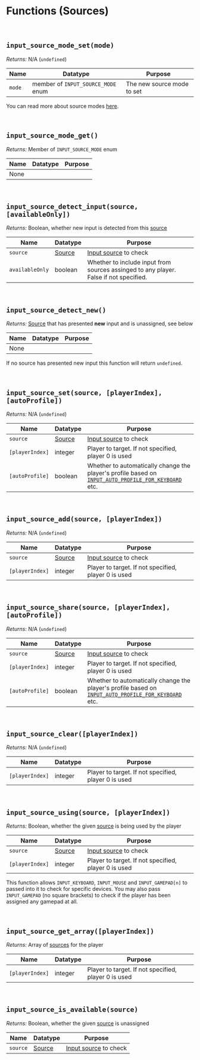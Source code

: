 # Functions (Sources)

&nbsp;

## `input_source_mode_set(mode)`

*Returns:* N/A (`undefined`)

|Name  |Datatype                          |Purpose                   |
|------|----------------------------------|--------------------------|
|`mode`|member of `INPUT_SOURCE_MODE` enum|The new source mode to set|

You can read more about source modes [here](Input-Sources?id=source-modes).

&nbsp;

## `input_source_mode_get()`

*Returns:* Member of `INPUT_SOURCE_MODE` enum

|Name|Datatype|Purpose|
|----|--------|-------|
|None|        |       |

&nbsp;

## `input_source_detect_input(source, [availableOnly])`

*Returns:* Boolean, whether new input is detected from this [source](Input-Sources)

|Name              |Datatype               |Purpose                                                                              |
|------------------|-----------------------|-------------------------------------------------------------------------------------|
|`source`          |[Source](Input-Sources)|[Input source](Input-Sources) to check                                               |
|`availableOnly`   |boolean                |Whether to include input from sources assinged to any player. False if not specified.|

&nbsp;

## `input_source_detect_new()`

*Returns:* [Source](Input-Sources) that has presented **new** input and is unassigned, see below

|Name|Datatype|Purpose|
|----|--------|-------|
|None|        |       |

If no source has presented new input this function will return `undefined`.

&nbsp;

## `input_source_set(source, [playerIndex], [autoProfile])`

*Returns:* N/A (`undefined`)

|Name           |Datatype               |Purpose                                                                                                                                       |
|---------------|-----------------------|----------------------------------------------------------------------------------------------------------------------------------------------|
|`source`       |[Source](Input-Sources)|[Input source](Input-Sources) to check                                                                                                        |
|`[playerIndex]`|integer                |Player to target. If not specified, player 0 is used                                                                                          |
|`[autoProfile]`|boolean                |Whether to automatically change the player's profile based on [`INPUT_AUTO_PROFILE_FOR_KEYBOARD`](Configuration?id=profiles-and-bindings) etc.|

&nbsp;

## `input_source_add(source, [playerIndex])`

*Returns:* N/A (`undefined`)

|Name           |Datatype               |Purpose                                             |
|---------------|-----------------------|----------------------------------------------------|
|`source`       |[Source](Input-Sources)|[Input source](Input-Sources) to check              |
|`[playerIndex]`|integer                |Player to target. If not specified, player 0 is used|

&nbsp;

## `input_source_share(source, [playerIndex], [autoProfile])`

*Returns:* N/A (`undefined`)

|Name           |Datatype               |Purpose                                                                                                                                       |
|---------------|-----------------------|----------------------------------------------------------------------------------------------------------------------------------------------|
|`source`       |[Source](Input-Sources)|[Input source](Input-Sources) to check                                                                                                        |
|`[playerIndex]`|integer                |Player to target. If not specified, player 0 is used                                                                                          |
|`[autoProfile]`|boolean                |Whether to automatically change the player's profile based on [`INPUT_AUTO_PROFILE_FOR_KEYBOARD`](Configuration?id=profiles-and-bindings) etc.|

&nbsp;

## `input_source_clear([playerIndex])`

*Returns:* N/A (`undefined`)

|Name           |Datatype|Purpose                                             |
|---------------|--------|----------------------------------------------------|
|`[playerIndex]`|integer |Player to target. If not specified, player 0 is used|

&nbsp;

## `input_source_using(source, [playerIndex])`

*Returns:* Boolean, whether the given [source](Input-Sources) is being used by the player

|Name           |Datatype               |Purpose                                             |
|---------------|-----------------------|----------------------------------------------------|
|`source`       |[Source](Input-Sources)|[Input source](Input-Sources) to check              |
|`[playerIndex]`|integer                |Player to target. If not specified, player 0 is used|

This function allows `INPUT_KEYBOARD`, `INPUT_MOUSE` and `INPUT_GAMEPAD[n]` to passed into it to check for specific devices. You may also pass `INPUT_GAMEPAD` (no square brackets) to check if the player has been assigned any gamepad at all.

&nbsp;

## `input_source_get_array([playerIndex])`

*Returns:* Array of [sources](Input-Sources) for the player

|Name           |Datatype|Purpose                                             |
|---------------|--------|----------------------------------------------------|
|`[playerIndex]`|integer |Player to target. If not specified, player 0 is used|

&nbsp;

## `input_source_is_available(source)`

*Returns:* Boolean, whether the given [source](Input-Sources) is unassigned

|Name    |Datatype               |Purpose                               |
|--------|-----------------------|--------------------------------------|
|`source`|[Source](Input-Sources)|[Input source](Input-Sources) to check|
